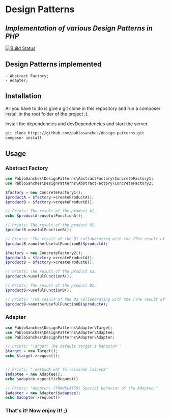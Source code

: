 # Design Patterns
## _Implementation of various Design Patterns in PHP_

[![Build Status](https://travis-ci.org/pablosanches/design-patterns.svg?branch=master)](https://travis-ci.org/pablosanches/design-patterns)

## Design Patterns implemented

    - Abstract Factory;
    - Adapter;

## Installation

All you have to do is give a git clone in this repository and run a composer install in the root folder of the project ;).

Install the dependencies and devDependencies and start the server.

```sh
git clone https://github.com/pablosanches/design-patterns.git
composer install
```

## Usage

### Abstract Factory
```php
use PabloSanches\DesignPatterns\AbstractFactory\ConcreteFactory1;
use PabloSanches\DesignPatterns\AbstractFactory\ConcreteFactory2;

$factory = new ConcreteFactory1();
$productA = $factory->createProductA();
$productB = $factory->createProductB();

// Prints: The result of the product A1.
echo $productA->usefulFunctionA();

// Prints: The result of the product B1.
$productB->usefulFunctionB();

// Prints: 'The result of the B1 collaborating with the (The result of the product A1.)
$productB->anotherUsefulFunctionB($productA);

$factory = new ConcreteFactory2();
$productA = $factory->createProductA();
$productB = $factory->createProductB();

// Prints: The result of the product A2.
$productA->usefulFunctionA();

// Prints: The result of the product B2.
$productB->usefulFunctionB();

// Prints: 'The result of the B2 collaborating with the (The result of the product A2.)
$productB->anotherUsefulFunctionB($productA);
```

### Adapter
```php
use PabloSanches\DesignPatterns\Adapter\Target;
use PabloSanches\DesignPatterns\Adapter\Adaptee;
use PabloSanches\DesignPatterns\Adapter\Adapter;

// Prints: "Target: The default target's behavior."
$target = new Target();
echo $target->request();


// Prints: ".eetpadA eht fo roivaheb laicepS"
$adaptee = new Adaptee();
echo $adaptee->specificRequest()

// Prints: "Adapter: (TRANSLATED) Special behavior of the Adaptee."
$adapter = new Adapter($adaptee);
echo $adapter->request()
```

### That's it! Now enjoy it! ;)
